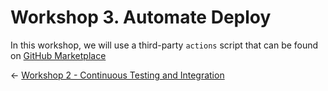 # Workshop 3. Automate Deploy

In this workshop, we will use a third-party `actions` script that can be found on [GitHub Marketplace](https://github.com/marketplace)



<div class="page-nav"><p class="inner">
    <span class="prev"> 
        ←
        <a href="./ws2.html" class="">Workshop 2 - Continuous Testing and Integration</a>
    </span> 
    <span class="next">
        <!-- <a href="./ws2.html" class="">Workshop 2 - Continuous Testing and Integration</a>
        → -->
    </span></p>
</div>